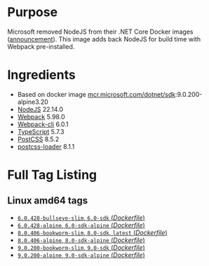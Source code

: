 # Purpose
Microsoft removed NodeJS from their .NET Core Docker images ([announcement](https://github.com/aspnet/Announcements/issues/298)). This image adds back NodeJS for build time with Webpack pre-installed.

# Ingredients
* Based on docker image [mcr.microsoft.com/dotnet/sdk](https://hub.docker.com/_/microsoft-dotnet-sdk/):9.0.200-alpine3.20
* [NodeJS](https://nodejs.org/) 22.14.0
* [Webpack](https://www.npmjs.com/package/webpack) 5.98.0
* [Webpack-cli](https://www.npmjs.com/package/webpack-cli) 6.0.1
* [TypeScript](https://www.npmjs.com/package/typescript) 5.7.3
* [PostCSS](https://www.npmjs.com/package/postcss) 8.5.2
* [postcss-loader](https://www.npmjs.com/package/postcss-loader) 8.1.1

# Full Tag Listing
## Linux amd64 tags
- [`6.0.428-bullseye-slim`, `6.0-sdk` (*Dockerfile*)](https://github.com/Mathieu79FI/dotnet-docker/blob/master/6.0/sdk/bullseye-slim/webpack/Dockerfile)
- [`6.0.428-alpine`, `6.0-sdk-alpine` (*Dockerfile*)](https://github.com/Mathieu79FI/dotnet-docker/blob/master/6.0/sdk/alpine/webpack/Dockerfile)
- [`8.0.406-bookworm-slim`, `8.0-sdk`, `latest` (*Dockerfile*)](https://github.com/Mathieu79FI/dotnet-docker/blob/master/8.0/sdk/bookworm-slim/webpack/Dockerfile)
- [`8.0.406-alpine`, `8.0-sdk-alpine` (*Dockerfile*)](https://github.com/Mathieu79FI/dotnet-docker/blob/master/8.0/sdk/alpine/webpack/Dockerfile)
- [`9.0.200-bookworm-slim`, `9.0-sdk` (*Dockerfile*)](https://github.com/Mathieu79FI/dotnet-docker/blob/master/9.0/sdk/bookworm-slim/webpack/Dockerfile)
- [`9.0.200-alpine`, `9.0-sdk-alpine` (*Dockerfile*)](https://github.com/Mathieu79FI/dotnet-docker/blob/master/9.0/sdk/alpine/webpack/Dockerfile)
